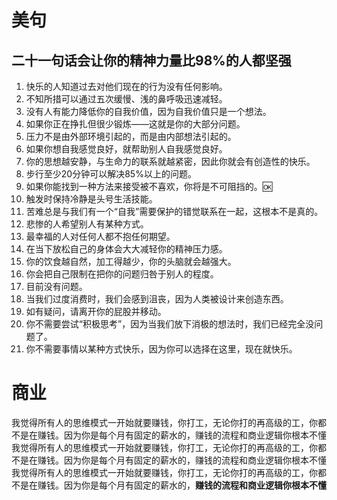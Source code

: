 #  美句
## 二十一句话会让你的精神力量比98%的人都坚强

1. 快乐的人知道过去对他们现在的行为没有任何影响。
2. 不知所措可以通过五次缓慢、浅的鼻呼吸迅速减轻。
3. 没有人有能力降低你的自我价值，因为自我价值只是一个想法。
4. 如果你正在挣扎但很少锻炼——这就是你的大部分问题。
5. 压力不是由外部环境引起的，而是由内部想法引起的。
6. 如果你想自我感觉良好，就帮助别人自我感觉良好。
7. 你的思想越安静，与生命力的联系就越紧密，因此你就会有创造性的快乐。
8. 步行至少20分钟可以解决85%以上的问题。
9. 如果你能找到一种方法来接受被不喜欢，你将是不可阻挡的。🆗
10. 触发时保持冷静是头号生活技能。
11. 苦难总是与我们有一个“自我”需要保护的错觉联系在一起，这根本不是真的。
12. 悲惨的人希望别人有某种方式。
13. 最幸福的人对任何人都不抱任何期望。
14. 在当下放松自己的身体会大大减轻你的精神压力感。
15. 你的饮食越自然，加工得越少，你的头脑就会越强大。
16. 你会把自己限制在把你的问题归咎于别人的程度。
17. 目前没有问题。
18. 当我们过度消费时，我们会感到沮丧，因为人类被设计来创造东西。
19. 如有疑问，请离开你的屁股并移动。
20. 你不需要尝试“积极思考”，因为当我们放下消极的想法时，我们已经完全没问题了。
21. 你不需要事情以某种方式快乐，因为你可以选择在这里，现在就快乐。


# 商业
我觉得所有人的思维模式一开始就要赚钱，你打工，无论你打的再高级的工，你都不是在赚钱。因为你是每个月有固定的薪水的，赚钱的流程和商业逻辑你根本不懂我觉得所有人的思维模式一开始就要赚钱，你打工，无论你打的再高级的工，你都不是在赚钱。因为你是每个月有固定的薪水的，赚钱的流程和商业逻辑你根本不懂我觉得所有人的思维模式一开始就要赚钱，你打工，无论你打的再高级的工，你都不是在赚钱。因为你是每个月有固定的薪水的，**赚钱的流程和商业逻辑你根本不懂**